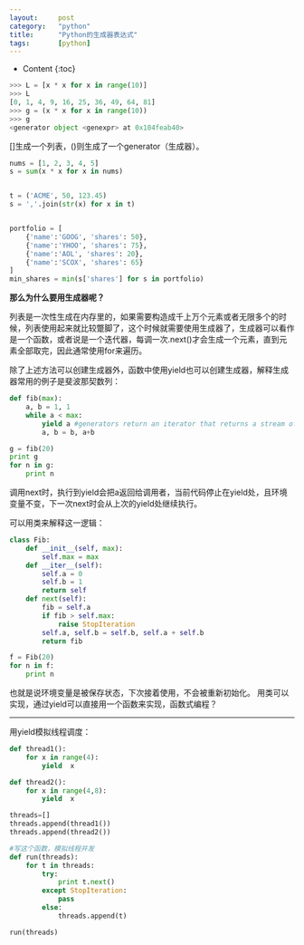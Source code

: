 ```yaml
---
layout:		post
category:	"python"
title:		"Python的生成器表达式"
tags:		[python]
---
```

- Content
{:toc}


```python
>>> L = [x * x for x in range(10)]
>>> L
[0, 1, 4, 9, 16, 25, 36, 49, 64, 81]
>>> g = (x * x for x in range(10))
>>> g
<generator object <genexpr> at 0x104feab40>
```
[]生成一个列表，()则生成了一个generator（生成器）。


```python
nums = [1, 2, 3, 4, 5]
s = sum(x * x for x in nums)


t = ('ACME', 50, 123.45)
s = ','.join(str(x) for x in t)


portfolio = [
    {'name':'GOOG', 'shares': 50},
    {'name':'YHOO', 'shares': 75},
    {'name':'AOL', 'shares': 20},
    {'name':'SCOX', 'shares': 65}
]
min_shares = min(s['shares'] for s in portfolio)
```

**那么为什么要用生成器呢？**

列表是一次性生成在内存里的，如果需要构造成千上万个元素或者无限多个的时候，列表使用起来就比较蹩脚了，这个时候就需要使用生成器了，生成器可以看作是一个函数，或者说是一个迭代器，每调一次.next()才会生成一个元素，直到元素全部取完，因此通常使用for来遍历。

除了上述方法可以创建生成器外，函数中使用yield也可以创建生成器，解释生成器常用的例子是斐波那契数列：
```python
def fib(max):
    a, b = 1, 1
    while a < max:
        yield a #generators return an iterator that returns a stream of values.
        a, b = b, a+b

g = fib(20)
print g
for n in g:
    print n
```

调用next时，执行到yield会把a返回给调用者，当前代码停止在yield处，且环境变量不变，下一次next时会从上次的yield处继续执行。

可以用类来解释这一逻辑：

```python
class Fib:
    def __init__(self, max):
        self.max = max
    def __iter__(self):
        self.a = 0
        self.b = 1
        return self
    def next(self):
        fib = self.a
        if fib > self.max:
            raise StopIteration
        self.a, self.b = self.b, self.a + self.b
        return fib

f = Fib(20)
for n in f:
    print n
```
也就是说环境变量是被保存状态，下次接着使用，不会被重新初始化。
用类可以实现，通过yield可以直接用一个函数来实现，函数式编程？

---

用yield模拟线程调度：

```python
def thread1():
    for x in range(4):
        yield  x

def thread2():
    for x in range(4,8):
        yield  x

threads=[]
threads.append(thread1())
threads.append(thread2())

#写这个函数，模拟线程并发
def run(threads):
    for t in threads:
        try:
            print t.next()
        except StopIteration:
            pass
        else:
            threads.append(t)

run(threads)
```
